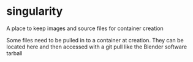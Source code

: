 # singularity
A place to keep images and source files for container creation

Some files need to be pulled in to a container at creation.  They can be located here and then accessed with a git pull like the Blender software tarball
